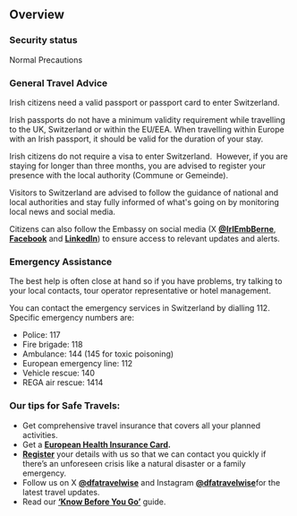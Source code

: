 ## Overview

### **Security status**

Normal Precautions

### **General Travel Advice**

Irish citizens need a valid passport or passport card to enter Switzerland.

Irish passports do not have a minimum validity requirement while travelling to the UK, Switzerland or within the EU/EEA. When travelling within Europe with an Irish passport, it should be valid for the duration of your stay.

Irish citizens do not require a visa to enter Switzerland.  However, if you are staying for longer than three months, you are advised to register your presence with the local authority (Commune or Gemeinde).

Visitors to Switzerland are advised to follow the guidance of national and local authorities and stay fully informed of what's going on by monitoring local news and social media.

Citizens can also follow the Embassy on social media (X [**@IrlEmbBerne**](https://twitter.com/IrlEmbBerne), [**Facebook**](https://www.facebook.com/IRESWITZERLAND/) and [**LinkedIn**](https://www.linkedin.com/company/embassy-of-ireland-switzerland/)) to ensure access to relevant updates and alerts.

### **Emergency Assistance**

The best help is often close at hand so if you have problems, try talking to your local contacts, tour operator representative or hotel management.

You can contact the emergency services in Switzerland by dialling 112. Specific emergency numbers are:

* Police: 117
* Fire brigade: 118
* Ambulance: 144 (145 for toxic poisoning)
* European emergency line: 112
* Vehicle rescue: 140
* REGA air rescue: 1414

### **Our tips for Safe Travels:**

* Get comprehensive travel insurance that covers all your planned activities.
* Get a [**European Health Insurance Card**](http://www.hse.ie/eng/services/list/1/schemes/EHIC/)**.**
* [**Register**](/en/dfa/overseas-travel/citizens-registration/) your details with us so that we can contact you quickly if there’s an unforeseen crisis like a natural disaster or a family emergency.
* Follow us on X [**@dfatravelwise**](https://www.twitter.com/DFATravelWise) and Instagram [**@dfatravelwise**](https://www.instagram.com/dfatravelwise/)for the latest travel updates.
* Read our [**‘Know Before You Go’**](/en/dfa/overseas-travel/know-before-you-go-/) guide.